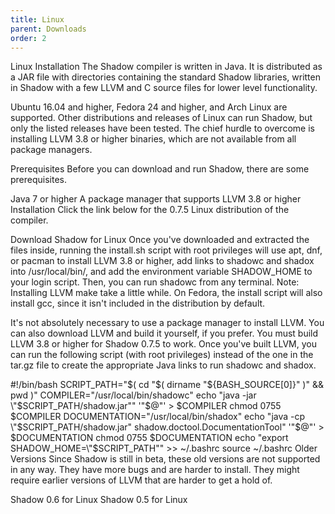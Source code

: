 ```yaml
---
title: Linux
parent: Downloads
order: 2
---
```


Linux Installation
The Shadow compiler is written in Java. It is distributed as a JAR file with directories containing the standard Shadow libraries, written in Shadow with a few LLVM and C source files for lower level functionality.

Ubuntu 16.04 and higher, Fedora 24 and higher, and Arch Linux are supported. Other distributions and releases of Linux can run Shadow, but only the listed releases have been tested. The chief hurdle to overcome is installing LLVM 3.8 or higher binaries, which are not available from all package managers.

Prerequisites
Before you can download and run Shadow, there are some prerequisites.

Java 7 or higher
A package manager that supports LLVM 3.8 or higher
Installation
Click the link below for the 0.7.5 Linux distribution of the compiler.

Download Shadow for Linux
Once you've downloaded and extracted the files inside, running the install.sh script with root privileges will use apt, dnf, or pacman to install LLVM 3.8 or higher, add links to shadowc and shadox into /usr/local/bin/, and add the environment variable SHADOW_HOME to your login script. Then, you can run shadowc from any terminal. Note: Installing LLVM make take a little while. On Fedora, the install script will also install gcc, since it isn't included in the distribution by default.

It's not absolutely necessary to use a package manager to install LLVM. You can also download LLVM and build it yourself, if you prefer. You must build LLVM 3.8 or higher for Shadow 0.7.5 to work. Once you've built LLVM, you can run the following script (with root privileges) instead of the one in the tar.gz file to create the appropriate Java links to run shadowc and shadox.

#!/bin/bash
SCRIPT_PATH="$( cd "$( dirname "${BASH_SOURCE[0]}" )" && pwd )"
COMPILER="/usr/local/bin/shadowc"
echo "java -jar \"$SCRIPT_PATH/shadow.jar\"" '"$@"' > $COMPILER
chmod 0755 $COMPILER
DOCUMENTATION="/usr/local/bin/shadox"
echo "java -cp \"$SCRIPT_PATH/shadow.jar\" shadow.doctool.DocumentationTool" '"$@"' > $DOCUMENTATION
chmod 0755 $DOCUMENTATION
echo "export SHADOW_HOME=\"$SCRIPT_PATH\"" >> ~/.bashrc
source ~/.bashrc
Older Versions
Since Shadow is still in beta, these old versions are not supported in any way. They have more bugs and are harder to install. They might require earlier versions of LLVM that are harder to get a hold of.

Shadow 0.6 for Linux
Shadow 0.5 for Linux